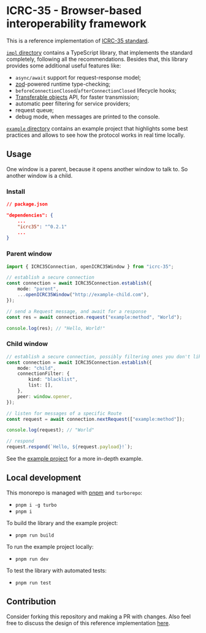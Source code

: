 # ICRC-35 - Browser-based interoperability framework

This is a reference implementation of [ICRC-35 standard](https://github.com/dfinity/wg-identity-authentication/issues/119).

[`impl` directory](./impl/) contains a TypeScript library, that implements the standard completely, following all the recommendations. Besides that, this library provides some additional useful features like:

* `async/await` support for request-response model;
* [zod](https://zod.dev/)-powered runtime type-checking;
* `beforeConnectionClosed`/`afterConnectionClosed` lifecycle hooks;
* [Transferable objects](https://developer.mozilla.org/en-US/docs/Web/API/Web_Workers_API/Transferable_objects) API, for faster transmission;
* automatic peer filtering for service providers;
* request queue;
* debug mode, when messages are printed to the console.

[`example` directory](./example/) contains an example project that highlights some best practices and allows to see how the protocol works in real time locally.

## Usage

One window is a parent, because it opens another window to talk to. So another window is a child.

### Install

```json
// package.json

"dependencies": {
    ...
    "icrc35": "^0.2.1"
    ...
}
```

### Parent window

```typescript
import { ICRC35Connection, openICRC35Window } from "icrc-35";

// establish a secure connection
const connection = await ICRC35Connection.establish({
    mode: "parent",
    ...openICRC35Window("http://example-child.com"),
});

// send a Request message, and await for a response
const res = await connection.request("example:method", "World");

console.log(res); // "Hello, World!"
```

### Child window

```typescript
// establish a secure connection, possibly filtering ones you don't like
const connection = await ICRC35Connection.establish({
    mode: "child",
    connectionFilter: {
        kind: "blacklist",
        list: [],
    },
    peer: window.opener,
});

// listen for messages of a specific Route
const request = await connection.nextRequest(["example:method"]);

console.log(request); // "World"

// respond
request.respond(`Hello, ${request.payload}!`);
```

See the [example project](./example/) for a more in-depth example.

## Local development

This monorepo is managed with [pnpm](https://pnpm.io/installation) and `turborepo`:

* `pnpm i -g turbo`
* `pnpm i`

To build the library and the example project:

* `pnpm run build`

To run the example project locally:

* `pnpm run dev`

To test the library with automated tests:

* `pnpm run test`

## Contribution

Consider forking this repository and making a PR with changes. Also feel free to discuss the design of this reference implementation [here](https://github.com/dfinity/wg-identity-authentication/issues/119).